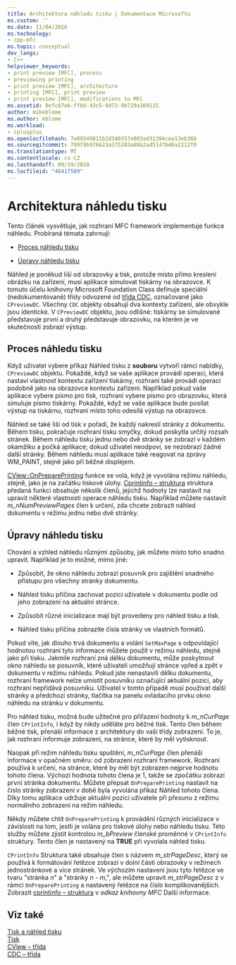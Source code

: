 ```yaml
---
title: Architektura náhledu tisku | Dokumentace Microsoftu
ms.custom: ''
ms.date: 11/04/2016
ms.technology:
- cpp-mfc
ms.topic: conceptual
dev_langs:
- C++
helpviewer_keywords:
- print preview [MFC], process
- previewing printing
- print preview [MFC], architecture
- printing [MFC], print preview
- print preview [MFC], modifications to MFC
ms.assetid: 0efc87e6-ff8d-43c5-9d72-9b729a169115
author: mikeblome
ms.author: mblome
ms.workload:
- cplusplus
ms.openlocfilehash: 7e89349811b2d340357e003ad31394cea13eb36b
ms.sourcegitcommit: 799f9b976623a375203ad8b2ad5147bd6a2212f0
ms.translationtype: MT
ms.contentlocale: cs-CZ
ms.lasthandoff: 09/19/2018
ms.locfileid: "46417589"
---
```

# <a name="print-preview-architecture"></a>Architektura náhledu tisku

Tento článek vysvětluje, jak rozhraní MFC framework implementuje funkce náhledu. Probíraná témata zahrnují:

- [Proces náhledu tisku](#_core_the_print_preview_process)

- [Úpravy náhledu tisku](#_core_modifying_print_preview)

Náhled je poněkud liší od obrazovky a tisk, protože místo přímo kreslení obrázku na zařízení, musí aplikace simulovat tiskárny na obrazovce. K tomuto účelu knihovny Microsoft Foundation Class definuje speciální (nedokumentované) třídy odvozené od [třída CDC](../mfc/reference/cdc-class.md), označované jako `CPreviewDC`. Všechny `CDC` objekty obsahují dva kontexty zařízení, ale obvykle jsou identické. V `CPreviewDC` objektu, jsou odlišné: tiskárny se simulované představuje první a druhý představuje obrazovku, na kterém je ve skutečnosti zobrazí výstup.

##  <a name="_core_the_print_preview_process"></a> Proces náhledu tisku

Když uživatel vybere příkaz Náhled tisku z **souboru** vytvoří rámci nabídky, `CPreviewDC` objektu. Pokaždé, když se vaše aplikace provádí operaci, která nastaví vlastnost kontextu zařízení tiskárny, rozhraní také provádí operaci podobně jako na obrazovce kontextu zařízení. Například pokud vaše aplikace vybere písmo pro tisk, rozhraní vybere písmo pro obrazovku, která simuluje písmo tiskárny. Pokaždé, když se vaše aplikace bude posílat výstup na tiskárnu, rozhraní místo toho odesílá výstup na obrazovce.

Náhled se také liší od tisk v pořadí, že každý nakreslí stránky z dokumentu. Během tisku, pokračuje rozhraní tisku smyčky, dokud poskytla určitý rozsah stránek. Během náhledu tisku jednu nebo dvě stránky se zobrazí v každém okamžiku a počká aplikace; dokud uživatel neodpoví, se nezobrazí žádné další stránky. Během náhledu musí aplikace také reagovat na zprávy WM_PAINT, stejně jako při běžné displejem.

[CView::OnPreparePrinting](../mfc/reference/cview-class.md#onprepareprinting) funkce se volá, když je vyvolána režimu náhledu, stejně, jako je na začátku tiskové úlohy. [Cprintinfo – struktura](../mfc/reference/cprintinfo-structure.md) struktura předaná funkci obsahuje několik členů, jejichž hodnoty lze nastavit na upravit některé vlastnosti operace náhledu tisku. Například můžete nastavit *m_nNumPreviewPages* člen k určení, zda chcete zobrazit náhled dokumentu v režimu jednu nebo dvě stránky.

##  <a name="_core_modifying_print_preview"></a> Úpravy náhledu tisku

Chování a vzhled náhledu různými způsoby, jak můžete místo toho snadno upravit. Například je to možné, mimo jiné:

- Způsobit, že okno náhledu zobrazí posuvník pro zajištění snadného přístupu pro všechny stránky dokumentu.

- Náhled tisku příčina zachovat pozici uživatele v dokumentu podle od jeho zobrazení na aktuální stránce.

- Způsobit různé inicializace mají být provedeny pro náhled tisku a tisk.

- Náhled tisku příčina zobrazíte čísla stránky ve vlastních formátů.

Pokud víte, jak dlouho trvá dokumentu a volání `SetMaxPage` s odpovídající hodnotou rozhraní tyto informace můžete použít v režimu náhledu, stejně jako při tisku. Jakmile rozhraní zná délku dokumentu, může poskytnout okno náhledu se posuvník, které uživateli umožňují stránce vpřed a zpět v dokumentu v režimu náhledu. Pokud jste nenastavili délku dokumentu, rozhraní framework nelze umístit posuvníku označující aktuální pozici, aby rozhraní nepřidává posuvníku. Uživatel v tomto případě musí používat další stránky a předchozí stránky, tlačítka na panelu ovládacího prvku okno náhledu na stránku v dokumentu.

Pro náhled tisku, možná bude užitečné pro přiřazení hodnoty k *m_nCurPage* člen `CPrintInfo`, i když by nikdy uděláte pro běžné tisk. Tento člen během běžné tisk, přenáší informace z architektury do vaší třídy zobrazení. To je, jak rozhraní informuje zobrazení, na stránce, které by měl vytisknout.

Naopak při režim náhledu tisku spuštění, *m_nCurPage* člen přenáší informace v opačném směru: od zobrazení rozhraní framework. Rozhraní používá k určení, na stránce, které by měl být zobrazen nejprve hodnotu tohoto člena. Výchozí hodnota tohoto člena je 1, takže se zpočátku zobrazí první stránka dokumentu. Můžete přepsat `OnPreparePrinting` nastavit na číslo stránky zobrazení v době byla vyvolána příkaz Náhled tohoto člena. Díky tomu aplikace udržuje aktuální pozici uživatele při přesunu z režimu normálního zobrazení na režim náhledu.

Někdy můžete chtít `OnPreparePrinting` k provádění různých inicializace v závislosti na tom, jestli je volána pro tiskové úlohy nebo náhledu tisku. Této služby můžete zjistit kontrolou *m_bPreview* členské proměnné v `CPrintInfo` struktury. Tento člen je nastavený na **TRUE** při vyvolala náhled tisku.

`CPrintInfo` Struktura také obsahuje člen s názvem *m_strPageDesc*, který se používá k formátování řetězce zobrazí v dolní části obrazovky v režimech jednostránkové a více stránek. Ve výchozím nastavení jsou tyto řetězce ve tvaru "stránka *n*" a "stránky *n* - *m*,", ale můžete upravit *m_strPageDesc* z v rámci `OnPreparePrinting` a nastavený řetězce na číslo komplikovanějších. Zobrazit [cprintinfo – struktura](../mfc/reference/cprintinfo-structure.md) v *odkaz knihovny MFC* Další informace.

## <a name="see-also"></a>Viz také

[Tisk a náhled tisku](../mfc/printing-and-print-preview.md)<br/>
[Tisk](../mfc/printing.md)<br/>
[CView – třída](../mfc/reference/cview-class.md)<br/>
[CDC – třída](../mfc/reference/cdc-class.md)
